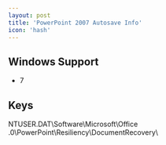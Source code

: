 ```yaml
---
layout: post
title: 'PowerPoint 2007 Autosave Info'
icon: 'hash'
---
```


## Windows Support

- 7



## Keys

NTUSER.DAT\Software\Microsoft\Office
.0\PowerPoint\Resiliency\DocumentRecovery\

